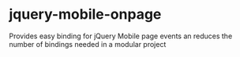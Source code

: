 jquery-mobile-onpage
====================

Provides easy binding for jQuery Mobile page events an reduces the number of bindings needed in a modular project
